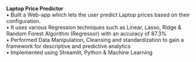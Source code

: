 <b>Laptop Price Predictor</b><br/>
• Built a Web-app which lets the user predict Laptop prices based on their configuration.<br/>
• It uses various Regression techniques such as Linear, Lasso, Ridge & Random Forest Algorithm (Regressor) with 
an accuracy of 87.3%<br/>
• Performed Data Manipulation, Cleansing and standardization to gain a framework for descriptive and predictive
analytics<br/>
• Implemented using Streamlit, Python & Machine Learning
